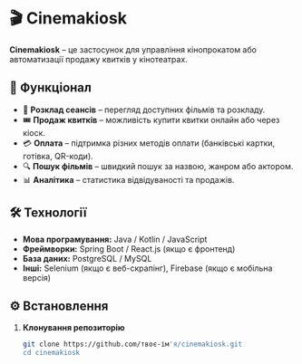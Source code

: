 # 🎬 Cinemakiosk

**Cinemakiosk** – це застосунок для управління кінопрокатом або автоматизації продажу квитків у кінотеатрах.

## 🚀 Функціонал
- 📅 **Розклад сеансів** – перегляд доступних фільмів та розкладу.
- 🎟️ **Продаж квитків** – можливість купити квитки онлайн або через кіоск.
- 💳 **Оплата** – підтримка різних методів оплати (банківські картки, готівка, QR-коди).
- 🔍 **Пошук фільмів** – швидкий пошук за назвою, жанром або актором.
- 📊 **Аналітика** – статистика відвідуваності та продажів.

## 🛠️ Технології
- **Мова програмування:** Java / Kotlin / JavaScript  
- **Фреймворки:** Spring Boot / React.js (якщо є фронтенд)  
- **База даних:** PostgreSQL / MySQL  
- **Інші:** Selenium (якщо є веб-скрапінг), Firebase (якщо є мобільна версія)

## ⚙️ Встановлення
1. **Клонування репозиторію**  
   ```sh
   git clone https://github.com/твоє-ім'я/cinemakiosk.git
   cd cinemakiosk
